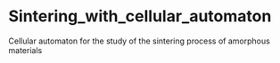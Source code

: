 # Sintering_with_cellular_automaton
Cellular automaton for the study of the sintering process of amorphous materials
